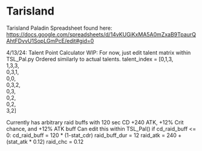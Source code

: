 # Tarisland
Tarisland Paladin Spreadsheet found here: https://docs.google.com/spreadsheets/d/14vKUGiKxMA5A0mZxaB9TpaurQAhtFDvvU1SopLGmPcE/edit#gid=0

4/13/24: Talent Point Calculator WIP:
    For now, just edit talent matrix within TSL_Pal.py
    Ordered similarly to actual talents.
          talent_index = [0,1,3,\
                        1,3,3,\
                        0,3,1,\
                        0,0,\
                        0,3,2,\
                        0,3,\
                        0,2,\
                        0,2,\
                        3,2]
    
Currently has arbitrary raid buffs with 120 sec CD
    +240 ATK, +12% Crit chance, and +12% ATK buff
    Can edit this within TSL_Pal()
              if cd_raid_buff <= 0:
                cd_raid_buff = 120  * (1-stat_cdr)
                raid_buff_dur = 12
                raid_atk = 240 + (stat_atk * 0.12)
                raid_chc = 0.12
